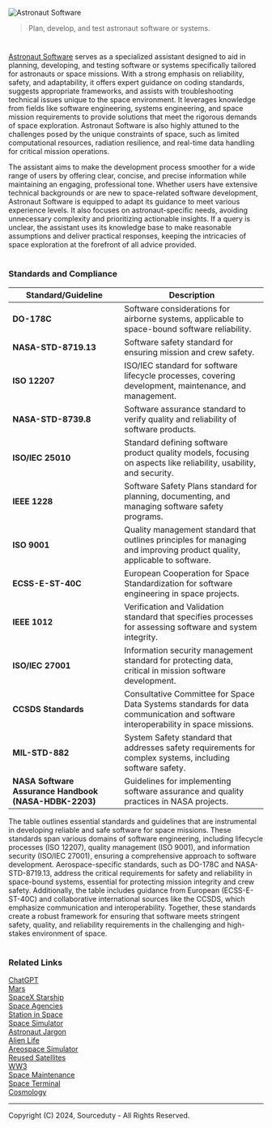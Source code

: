 ![Astronaut Software](https://github.com/user-attachments/assets/d82a382f-8070-44a4-9d4f-8b75e935d65c)

> Plan, develop, and test astronaut software or systems.

#

[Astronaut Software](https://chatgpt.com/g/g-F89U0wJa0-astronaut-software) serves as a specialized assistant designed to aid in planning, developing, and testing software or systems specifically tailored for astronauts or space missions. With a strong emphasis on reliability, safety, and adaptability, it offers expert guidance on coding standards, suggests appropriate frameworks, and assists with troubleshooting technical issues unique to the space environment. It leverages knowledge from fields like software engineering, systems engineering, and space mission requirements to provide solutions that meet the rigorous demands of space exploration. Astronaut Software is also highly attuned to the challenges posed by the unique constraints of space, such as limited computational resources, radiation resilience, and real-time data handling for critical mission operations.

The assistant aims to make the development process smoother for a wide range of users by offering clear, concise, and precise information while maintaining an engaging, professional tone. Whether users have extensive technical backgrounds or are new to space-related software development, Astronaut Software is equipped to adapt its guidance to meet various experience levels. It also focuses on astronaut-specific needs, avoiding unnecessary complexity and prioritizing actionable insights. If a query is unclear, the assistant uses its knowledge base to make reasonable assumptions and deliver practical responses, keeping the intricacies of space exploration at the forefront of all advice provided.

#
### Standards and Compliance

| Standard/Guideline        | Description                                                                                      |
|---------------------------|--------------------------------------------------------------------------------------------------|
| **DO-178C**               | Software considerations for airborne systems, applicable to space-bound software reliability.    |
| **NASA-STD-8719.13**      | Software safety standard for ensuring mission and crew safety.                                   |
| **ISO 12207**             | ISO/IEC standard for software lifecycle processes, covering development, maintenance, and management. |
| **NASA-STD-8739.8**       | Software assurance standard to verify quality and reliability of software products.              |
| **ISO/IEC 25010**         | Standard defining software product quality models, focusing on aspects like reliability, usability, and security. |
| **IEEE 1228**             | Software Safety Plans standard for planning, documenting, and managing software safety programs. |
| **ISO 9001**              | Quality management standard that outlines principles for managing and improving product quality, applicable to software. |
| **ECSS-E-ST-40C**         | European Cooperation for Space Standardization for software engineering in space projects.       |
| **IEEE 1012**             | Verification and Validation standard that specifies processes for assessing software and system integrity. |
| **ISO/IEC 27001**         | Information security management standard for protecting data, critical in mission software development. |
| **CCSDS Standards**       | Consultative Committee for Space Data Systems standards for data communication and software interoperability in space missions. |
| **MIL-STD-882**           | System Safety standard that addresses safety requirements for complex systems, including software safety. |
| **NASA Software Assurance Handbook (NASA-HDBK-2203)** | Guidelines for implementing software assurance and quality practices in NASA projects. |

The table outlines essential standards and guidelines that are instrumental in developing reliable and safe software for space missions. These standards span various domains of software engineering, including lifecycle processes (ISO 12207), quality management (ISO 9001), and information security (ISO/IEC 27001), ensuring a comprehensive approach to software development. Aerospace-specific standards, such as DO-178C and NASA-STD-8719.13, address the critical requirements for safety and reliability in space-bound systems, essential for protecting mission integrity and crew safety. Additionally, the table includes guidance from European (ECSS-E-ST-40C) and collaborative international sources like the CCSDS, which emphasize communication and interoperability. Together, these standards create a robust framework for ensuring that software meets stringent safety, quality, and reliability requirements in the challenging and high-stakes environment of space.

#
### Related Links

[ChatGPT](https://github.com/sourceduty/ChatGPT)
<br>
[Mars](https://github.com/sourceduty/Mars)
<br>
[SpaceX Starship](https://github.com/sourceduty/SpaceX_Starship)
<br>
[Space Agencies](https://github.com/sourceduty/Space_Agencies)
<br>
[Station in Space](https://chat.openai.com/g/g-RhQ7LG2GQ-station-in-space)
<br>
[Space Simulator](https://chat.openai.com/g/g-HiBjZs8sv-space-simulator)
<br>
[Astronaut Jargon](https://github.com/sourceduty/Astronaut_Jargon)
<br>
[Alien Life](https://github.com/sourceduty/Alien_Life)
<br>
[Areospace Simulator](https://github.com/sourceduty/Aerospace_Simulator)
<br>
[Reused Satellites](https://github.com/sourceduty/Reused_Satellites)
<br>
[WW3](https://github.com/sourceduty/WW3)
<br>
[Space Maintenance](https://github.com/sourceduty/Space_Maintenance)
<br>
[Space Terminal](https://github.com/sourceduty/Space_Terminal)
<br>
[Cosmology](https://github.com/sourceduty/Cosmology)

***
Copyright (C) 2024, Sourceduty - All Rights Reserved.
